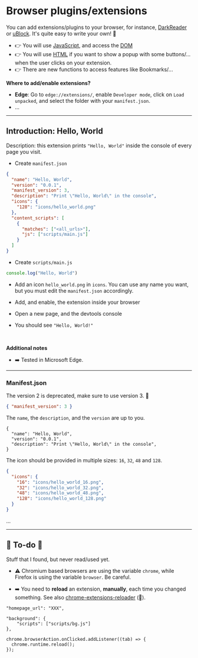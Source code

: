 # Browser plugins/extensions

<div class="row row-cols-md-2 mb-3"><div>

You can add extensions/plugins to your browser, for instance, [DarkReader](https://darkreader.org/) or [uBlock](https://ublockorigin.com/). It's quite easy to write your own! 🚀

* 👉 You will use [JavaScript](/programming/web/javascript/_general/index.md), and access the [DOM](/programming/web/javascript/_general/dom.md)
* 👉️ You will use [HTML](/programming/web/html/index.md) if you want to show a popup with some buttons/... when the user clicks on your extension.
* 👉  There are new functions to access features like Bookmarks/...
</div><div>

**Where to add/enable extensions?**

* **Edge**: Go to `edge://extensions/`, enable `Developer mode`, click on `Load unpacked`, and select the folder with your `manifest.json`.
* ...

</div></div>

<hr class="sep-both">

## Introduction: Hello, World

Description: this extension prints `"Hello, World"` inside the console of every page you visit.

<div class="row row-cols-md-2"><div>

* Create `manifest.json`

```json
{
  "name": "Hello, World",
  "version": "0.0.1",
  "manifest_version": 3,
  "description": "Print \"Hello, World\" in the console",
  "icons": {
    "128": "icons/hello_world.png"
  },
  "content_scripts": [
    {
      "matches": ["<all_urls>"],
      "js": ["scripts/main.js"]
    }
  ]
}
```
</div><div>

* Create `scripts/main.js`

```javascript
console.log("Hello, World")
```

* Add an icon `hello_world.png` in `icons`. You can use any name you want, but you must edit the `manifest.json` accordingly.

* Add, and enable, the extension inside your browser

* Open a new page, and the devtools console

* You should see `"Hello, World!"`

<br>

**Additional notes**

* ➡️ Tested in Microsoft Edge.
</div></div>

<hr class="sep-both">

### Manifest.json

<div class="row row-cols-md-2"><div>

The version 2 is deprecated, make sure to use version 3. 🚀

```json
{ "manifest_version": 3 }
```

The `name`, the `description`, and the `version` are up to you.

```
{
  "name": "Hello, World",
  "version": "0.0.1",
  "description": "Print \"Hello, World\" in the console",
}
```

The icon should be provided in multiple sizes: `16`, `32`, `48` and `128`.

```json
{
  "icons": {
    "16": "icons/hello_world_16.png",
    "32": "icons/hello_world_32.png",
    "48": "icons/hello_world_48.png",
    "128": "icons/hello_world_128.png"
  }
}
```
</div><div>

...
</div></div>
<hr class="sep-both">

## 👻 To-do 👻

Stuff that I found, but never read/used yet.

<div class="row row-cols-md-2"><div>

* ⚠️ Chromium based browsers are using the variable `chrome`, while Firefox is using the variable `browser`. Be careful.️

* ➡️ You need to **reload**  an extension, **manually**, each time you changed something. See also [chrome-extensions-reloader](https://github.com/arikw/chrome-extensions-reloader) (👻).

```
"homepage_url": "XXX",
```
</div><div>

```
"background": {
    "scripts": ["scripts/bg.js"]
},
  
chrome.browserAction.onClicked.addListener((tab) => {
  chrome.runtime.reload();
});
```
</div></div>